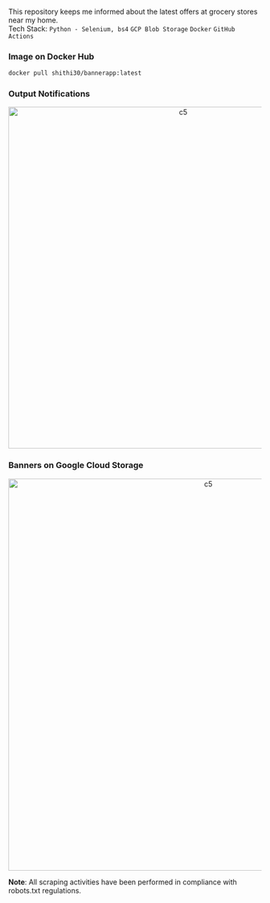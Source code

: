 This repository keeps me informed about the latest offers at grocery stores near my home.<br>
Tech Stack: ```Python - Selenium, bs4``` ```GCP Blob Storage``` ```Docker``` ```GitHub Actions```

### Image on Docker Hub
```bash
docker pull shithi30/bannerapp:latest
```

### Output Notifications
<p align="center">
  <img width="680" alt="c5" src="https://github.com/user-attachments/assets/caa31eca-d278-461e-b5e7-a7bc1dc85de7"><br>
</p>

### Banners on Google Cloud Storage
<p align="center">
  <img width="780" alt="c5" src="https://github.com/user-attachments/assets/dd19e16d-2a5f-4fb1-905e-640625d67130"><br>
</p>

<strong>Note</strong>: All scraping activities have been performed in compliance with robots.txt regulations.
